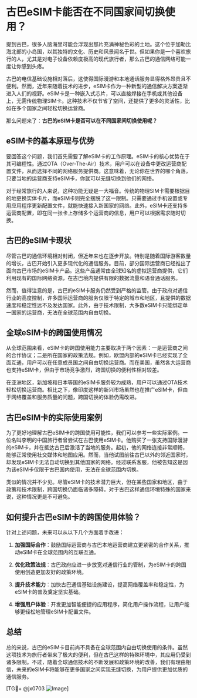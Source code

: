 # 古巴eSIM卡能否在不同国家间切换使用？

提到古巴，很多人脑海里可能会浮现出那片充满神秘色彩的土地。这个位于加勒比海北部的小岛国，以其独特的文化、历史和风景闻名于世。但如果你是一个喜欢旅行的人，尤其是对电子设备依赖度极高的现代旅行者，那么古巴的通信网络可能一度让你感到头疼。

古巴的电信基础设施相对落后，这使得国际漫游和本地通话服务显得格外昂贵且不便利。然而，近年来随着技术的进步，eSIM卡作为一种新型的通信解决方案逐渐进入人们的视野。eSIM卡是一种嵌入式芯片，可以直接焊接在手机或其他设备上，无需传统物理SIM卡。这种技术不仅节省了空间，还提供了更多的灵活性，比如在多个国家之间轻松切换运营商。

那么问题来了：**古巴的eSIM卡是否可以在不同国家间切换使用呢？**

## eSIM卡的基本原理与优势

要回答这个问题，我们首先需要了解eSIM卡的工作原理。eSIM卡的核心优势在于其可编程性。通过OTA（Over-The-Air）技术，用户可以在设备中更改运营商配置文件，从而选择不同的网络服务提供商。这意味着，无论你在世界的哪个角落，只要当地的运营商支持eSIM卡，你就可以无缝切换到他们的网络。

对于经常旅行的人来说，这种功能无疑是一大福音。传统的物理SIM卡需要根据目的地更换实体卡片，而eSIM卡则完全摆脱了这一限制。只需要通过手机设置或专用应用程序更新配置文件，就能快速接入新国家的网络。此外，eSIM卡还支持多运营商配置，即在同一张卡上存储多个运营商的信息，用户可以根据需求随时切换。

## 古巴的eSIM卡现状

尽管古巴的通信环境相对封闭，但近年来也在逐步开放。特别是随着国际游客数量的增长，古巴开始引入更多现代化的通信服务。目前，部分国际运营商已经推出了面向古巴市场的eSIM卡产品。这些产品通常由全球知名的虚拟运营商提供，它们利用现有的国际网络资源，在古巴境内提供有限的数据流量和语音通话服务。

然而，值得注意的是，古巴的eSIM卡服务仍然受到严格的监管。由于政府对通信行业的高度控制，许多国际运营商的服务仅限于特定的城市和地区，且提供的数据速度和稳定性远不及发达国家。此外，由于技术限制，大多数eSIM卡只能绑定单一国家的运营商，无法在全球范围内自由切换。

## 全球eSIM卡的跨国使用情况

从全球范围来看，eSIM卡的跨国使用能力主要取决于两个因素：一是运营商之间的合作协议；二是所在国家的政策法规。例如，欧盟内部的eSIM卡已经实现了全面互通，用户可以在任意成员国之间自由切换运营商。而在美国，虽然各大运营商也支持eSIM卡，但由于市场竞争激烈，跨国切换的便利性相对较差。

在亚洲地区，新加坡和日本等国的eSIM卡服务较为成熟，用户可以通过OTA技术轻松切换运营商。相比之下，像印度这样的新兴市场虽然也在推广eSIM卡，但由于网络覆盖和服务质量的问题，跨国切换的体验仍需改进。

## 古巴eSIM卡的实际使用案例

为了更好地理解古巴eSIM卡的跨国使用可能性，我们可以参考一些实际案例。一位名叫李明的中国旅行者曾尝试在古巴使用eSIM卡。他购买了一张支持国际漫游的eSIM卡，并在抵达古巴后激活了当地的服务。起初，他的网络连接非常顺畅，能够正常使用社交媒体和地图应用。然而，当他试图前往古巴以外的邻近国家时，却发现eSIM卡无法自动切换到其他国家的网络。经过联系客服，他被告知这是因为该eSIM卡仅限于古巴国内使用，无法在全球范围内切换。

类似的情况并不少见。尽管eSIM卡的技术潜力巨大，但在某些国家和地区，由于政策和技术限制，跨国切换仍面临诸多障碍。对于古巴这样通信环境特殊的国家来说，这种情况更是不可避免。

## 如何提升古巴eSIM卡的跨国使用体验？

针对上述问题，未来可以从以下几个方面着手改进：

1. **加强国际合作**：鼓励国际运营商与古巴本地运营商建立更紧密的合作关系，推动eSIM卡在全球范围内的互联互通。
   
2. **优化政策法规**：古巴政府应进一步放宽对通信行业的管制，为eSIM卡的跨国使用创造更加友好的政策环境。

3. **提升技术能力**：加快古巴通信基础设施建设，提高网络覆盖率和稳定性，为eSIM卡的普及奠定坚实基础。

4. **增强用户体验**：开发更加智能便捷的应用程序，简化用户操作流程，让用户能够更轻松地管理eSIM卡配置文件。

## 总结

总的来说，古巴的eSIM卡目前尚不具备在全球范围内自由切换使用的条件。虽然这项技术为旅行者带来了极大的便利，但在古巴这样的特殊环境中，其应用仍受到诸多限制。不过，随着全球通信技术的不断发展和政策环境的改善，我们有理由相信，未来的eSIM卡将能够在更多国家之间实现无缝切换，为用户提供更加优质的通信服务。

[TG💪+ @jx0703 ![Image](https://github.com/user-attachments/assets/dbca1d08-cadb-493c-b0ec-ad6f7a83f270)]